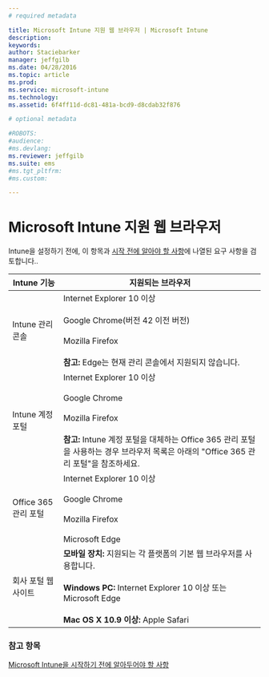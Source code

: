 ```yaml
---
# required metadata

title: Microsoft Intune 지원 웹 브라우저 | Microsoft Intune
description:
keywords:
author: Staciebarker
manager: jeffgilb
ms.date: 04/28/2016
ms.topic: article
ms.prod:
ms.service: microsoft-intune
ms.technology:
ms.assetid: 6f4ff11d-dc81-481a-bcd9-d8cdab32f876

# optional metadata

#ROBOTS:
#audience:
#ms.devlang:
ms.reviewer: jeffgilb
ms.suite: ems
#ms.tgt_pltfrm:
#ms.custom:

---
```


# Microsoft Intune 지원 웹 브라우저

Intune을 설정하기 전에, 이 항목과 [시작 전에 알아야 할 사항](what-to-know-before-you-start-microsoft-intune.md)에 나열된 요구 사항을 검토합니다..

|Intune 기능 |지원되는 브라우저|
|---------|---------|
|Intune 관리 콘솔     |  Internet Explorer 10 이상<br /><br />Google Chrome(버전 42 이전 버전)<br /><br />Mozilla Firefox <br /><br />**참고:** Edge는 현재 관리 콘솔에서 지원되지 않습니다.                      
|Intune 계정 포털     | Internet Explorer 10 이상<br /><br />Google Chrome <br /><br />Mozilla Firefox<br /><br />**참고:** Intune 계정 포털을 대체하는 Office 365 관리 포털을 사용하는 경우 브라우저 목록은 아래의 "Office 365 관리 포털"을 참조하세요.    
|Office 365 관리 포털     |Internet Explorer 10 이상<br /><br />Google Chrome<br /><br />Mozilla Firefox <br /><br />Microsoft Edge  |
|회사 포털 웹 사이트     |**모바일 장치:** 지원되는 각 플랫폼의 기본 웹 브라우저를 사용합니다.   <br /><br />**Windows PC:** Internet Explorer 10 이상 또는 Microsoft Edge<br /><br />**Mac OS X 10.9 이상:** Apple Safari    |


### 참고 항목
[Microsoft Intune을 시작하기 전에 알아두어야 할 사항](what-to-know-before-you-start-microsoft-intune.md)




<!--HONumber=May16_HO1-->


